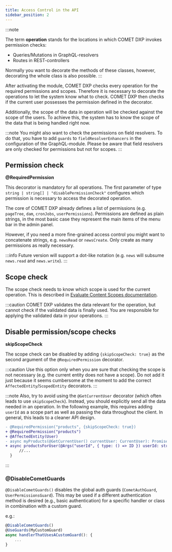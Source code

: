 ```yaml
---
title: Access Control in the API
sidebar_position: 2
---
```


:::note

The term **operation** stands for the locations in which COMET DXP invokes permission checks:

-   Queries/Mutations in GraphQL-resolvers
-   Routes in REST-controllers

Normally you want to decorate the methods of these classes, however, decorating the whole class is also possible.
:::

After activating the module, COMET DXP checks every operation for the required permissions and scopes. Therefore it is necessary to decorate the operations to let the system know what to check. COMET DXP then checks if the current user possesses the permission defined in the decorator.

Additionally, the scope of the data in operation will be checked against the scope of the users. To achieve this, the system has to know the scope of the data that is being handled right now.

:::note
You might also want to check the permissions on field resolvers. To do that, you have to add `guards` to `fieldResolverEnhancers` in the configuration of the GraphQL-module. Please be aware that field resolvers are only checked for permissions but not for scopes.
:::

## Permission check

**@RequiredPermission**

This decorator is mandatory for all operations. The first parameter of type `string | string[] | "disablePermissionCheck"` configures which permission is necessary to access the decorated operation.

The core of COMET DXP already defines a list of permissions (e.g. `pageTree`, `dam`, `cronJobs`, `userPermissions`). Permissions are defined as plain strings, in the most basic case they represent the main items of the menu bar in the admin panel.

However, if you need a more fine-grained access control you might want to concatenate strings, e.g. `newsRead` or `newsCreate`. Only create as many permissions as really necessary.

:::info
Future version will support a dot-like notation (e.g. `news` will subsume `news.read` and `news.write`).
:::

## Scope check

The scope check needs to know which scope is used for the current operation. This is described in [Evaluate Content Scopes documentation](/docs/content-scope/evaluate-content-scopes).

:::caution
COMET DXP validates the data relevant for the operation, but cannot check if the validated data is finally used. You are responsible for applying the validated data in your operations.
:::

## Disable permission/scope checks

**skipScopeCheck**

The scope check can be disabled by adding `{skipScopeCheck: true}` as the second argument of the `@RequiredPermission` decorator.

:::caution
Use this option only when you are sure that checking the scope is not necessary (e.g. the current entity does not have a scope). Do not add it just because it seems cumbersome at the moment to add the correct `AffectedEntity`/`ScopedEntity` decorators.
:::

:::note
Also, try to avoid using the `@GetCurrentUser` decorator (which often leads to use `skipScopeCheck`). Instead, you should explicitly send all the data needed in an operation. In the following example, this requires adding `userId` as a scope part as well as passing the data throughout the client. In general, this leads to a cleaner API design.

```diff
- @RequiredPermission("products", {skipScopeCheck: true})
+ @RequiredPermission("products")
+ @AffectedEntity(User)
- async myProducts(@GetCurrentUser() currentUser: CurrentUser): Promise<Product[]> {
+ async productsForUser(@Args("userId", { type: () => ID }) userId: string): Promise<Product[]> {
      //...
  }
```

:::

### @DisableCometGuards

`@DisableCometGuards()` disables the global auth guards (`CometAuthGuard`, `UserPermissionsGuard`). This may be used if a different authentication method is desired (e.g., basic authentication) for a specific handler or class in combination with a custom guard.

e.g.:

```typescript
@DisableCometGuards()
@UseGuards(MyCustomGuard)
async handlerThatUsesACustomGuard(): {
    ...
}
```
